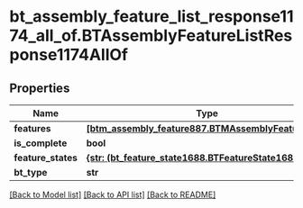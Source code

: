 # bt_assembly_feature_list_response1174_all_of.BTAssemblyFeatureListResponse1174AllOf

## Properties
Name | Type | Description | Notes
------------ | ------------- | ------------- | -------------
**features** | [**[btm_assembly_feature887.BTMAssemblyFeature887]**](BTMAssemblyFeature887.md) |  | [optional] 
**is_complete** | **bool** |  | [optional] 
**feature_states** | [**{str: (bt_feature_state1688.BTFeatureState1688,)}**](BTFeatureState1688.md) |  | [optional] 
**bt_type** | **str** |  | [optional] 

[[Back to Model list]](../README.md#documentation-for-models) [[Back to API list]](../README.md#documentation-for-api-endpoints) [[Back to README]](../README.md)


